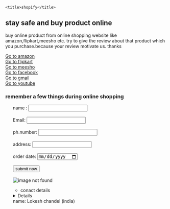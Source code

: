 <!DOCTYPE html>
<html lang="en">
<head>
    <meta charset="UTF-8">
    <meta http-equiv="X-UA-Compatible" content="IE=edge">
    <meta name="viewport" content="width=device-width, initial-scale=1.0">
     <meta name="discription" content="this is discription">

    <title>shopify</title>

</head> 
<body>
  <h2>stay safe and buy product online</h2>
  <p>buy online product from online shopping website like amazon,flipkart,meesho etc.
    try to give the review about that product which you purchase.because your review motivate us.
    thanks <br>
  </p>
  <a href="http://www.amazon.com"target="_blank">Go to amazon</a><br>
  <a href="http://www.gooogle.com"target="_blank">Go to flipkart</a><br>
  <a href="http://www.meesho.com"target="_blank">Go to meesho</a><br>
  <a href="http://www.facebook.com"target="_blank">Go to facebook</a><br>
  <a href="http://www.Gmail.com"target="_blank">Go to gmail</a><br>
  <a href="http://www.youtube.com"target="_blank">Go to youtube</a><br>
   
  <h3>remember a few things during online shopping</h3>
  <ol><form action="backend.php"></form>
    <div>   name :        <input type="text" value=""> </div><br>
     <div>  Email:        <input type="email" name="myemail" id="">             </div> <br>
    <div> ph.number: <input type="number" name="myphonenumber" id="">      </div><br>
    <div>   address: <input type="text" value="">             </div><br>
     <div> order date:   <input type="date" name="" id="">            </div><br>
     <div> <input type="submit" value="submit now">             </div><br>
 
  <img src="https://images.unsplash.com/photo-1549558549-415fe4c37b60?ixlib=rb-1.2.1&ixid=MnwxMjA3fDB8MHxwaG90by1wYWdlfHx8fGVufDB8fHx8&auto=format&fit=crop&w=2019&q=80" alt="image not found">
   
  <ul>
    <li>conact details</li>
  </ul>
  <details> Email: loekshchandel282@gmail.com <br></details>
            name:  Lokesh chandel (india) <b
  
</body>

</html>
